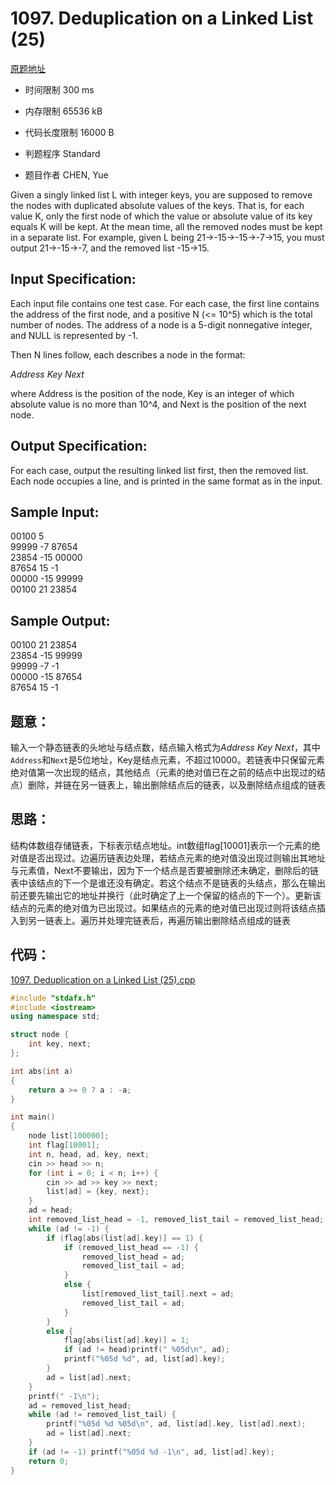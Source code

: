 ﻿# 1097. Deduplication on a Linked List (25)

[原题地址](https://www.patest.cn/contests/pat-a-practise/1097)

* 时间限制   300 ms



* 内存限制   65536 kB



* 代码长度限制   16000 B



* 判题程序   Standard 

* 题目作者   CHEN, Yue



Given a singly linked list L with integer keys, you are supposed to remove the nodes with duplicated absolute values of the keys. That is, for each value K, only the first node of which the value or absolute value of its key equals K will be kept. At the mean time, all the removed nodes must be kept in a separate list. For example, given L being 21→-15→-15→-7→15, you must output 21→-15→-7, and the removed list -15→15.

## Input Specification: 

Each input file contains one test case. For each case, the first line contains the address of the first node, and a positive N (<= 10^5) which is the total number of nodes. The address of a node is a 5-digit nonnegative integer, and NULL is represented by -1.

Then N lines follow, each describes a node in the format:

*Address Key Next*

where Address is the position of the node, Key is an integer of which absolute value is no more than 10^4, and Next is the position of the next node.

## Output Specification: 

For each case, output the resulting linked list first, then the removed list. Each node occupies a line, and is printed in the same format as in the input. 
## Sample Input:
00100 5  
99999 -7 87654  
23854 -15 00000  
87654 15 -1  
00000 -15 99999  
00100 21 23854  

## Sample Output:
00100 21 23854  
23854 -15 99999  
99999 -7 -1  
00000 -15 87654  
87654 15 -1  

## 题意：

输入一个静态链表的头地址与结点数，结点输入格式为*Address Key Next*，其中`Address`和`Next`是5位地址，Key是结点元素，不超过10000。若链表中只保留元素绝对值第一次出现的结点，其他结点（元素的绝对值已在之前的结点中出现过的结点）删除，并链在另一链表上，输出删除结点后的链表，以及删除结点组成的链表

## 思路：


结构体数组存储链表，下标表示结点地址。int数组flag[10001]表示一个元素的绝对值是否出现过。边遍历链表边处理，若结点元素的绝对值没出现过则输出其地址与元素值，Next不要输出，因为下一个结点是否要被删除还未确定，删除后的链表中该结点的下一个是谁还没有确定。若这个结点不是链表的头结点，那么在输出前还要先输出它的地址并换行（此时确定了上一个保留的结点的下一个）。更新该结点的元素的绝对值为已出现过。如果结点的元素的绝对值已出现过则将该结点插入到另一链表上。遍历并处理完链表后，再遍历输出删除结点组成的链表

## 代码：

[1097. Deduplication on a Linked List (25).cpp ](https://github.com/jerrykcode/PAT-Advanced-Level-Practise/blob/master/PAT%20Advanced%20Level%20Practice/1097.%20Deduplication%20on%20a%20Linked%20List%20(25)/1097.%20Deduplication%20on%20a%20Linked%20List%20(25)_2.cpp)


```cpp
#include "stdafx.h"
#include <iostream>
using namespace std;

struct node {
	int key, next;
};

int abs(int a)
{
	return a >= 0 ? a : -a;
}

int main()
{
	node list[100000];
	int flag[10001];
	int n, head, ad, key, next;
	cin >> head >> n;
	for (int i = 0; i < n; i++) {
		cin >> ad >> key >> next;
		list[ad] = {key, next};
	}
	ad = head;
	int removed_list_head = -1, removed_list_tail = removed_list_head;
	while (ad != -1) {
		if (flag[abs(list[ad].key)] == 1) {
			if (removed_list_head == -1) {
				removed_list_head = ad;
				removed_list_tail = ad;
			}
			else {
				list[removed_list_tail].next = ad;
				removed_list_tail = ad;
			}
		}
		else {
			flag[abs(list[ad].key)] = 1;
			if (ad != head)printf(" %05d\n", ad);
			printf("%05d %d", ad, list[ad].key);
		}
		ad = list[ad].next;
	}
	printf(" -1\n");
	ad = removed_list_head;
	while (ad != removed_list_tail) {
		printf("%05d %d %05d\n", ad, list[ad].key, list[ad].next);
		ad = list[ad].next;
	}
	if (ad != -1) printf("%05d %d -1\n", ad, list[ad].key);
    return 0;
}
```
